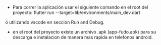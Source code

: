 - Para correr la aplicación usar el siguiente comando en el root del proyecto: 
flutter run --target=lib/environments/main_dev.dart

ó utilizando vscode en seccion Run and Debug.

- en el root del proyecto existe un archivo .apk (app-fudo.apk) para su descarga e instalacion de manera mas rapida en telefonos android.
